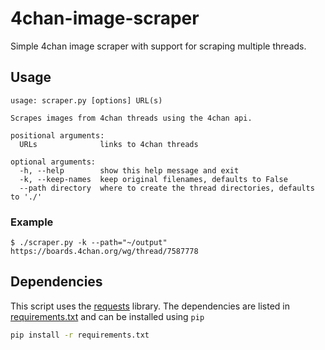 # 4chan-image-scraper
Simple 4chan image scraper with support for scraping multiple threads.

## Usage
```
usage: scraper.py [options] URL(s)

Scrapes images from 4chan threads using the 4chan api.

positional arguments:
  URLs              links to 4chan threads

optional arguments:
  -h, --help        show this help message and exit
  -k, --keep-names  keep original filenames, defaults to False
  --path directory  where to create the thread directories, defaults to './'
```
### Example
```
$ ./scraper.py -k --path="~/output" https://boards.4chan.org/wg/thread/7587778
```

## Dependencies
This script uses the [requests](https://pypi.org/project/requests/) library. The dependencies are listed in [requirements.txt](../master/requirements.txt) and can be installed using ```pip```
```bash
pip install -r requirements.txt
```
